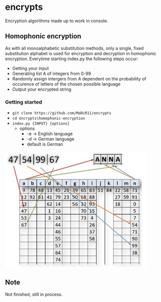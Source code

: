 # encrypts

Encryption algorithms made up to work in console.

## Homophonic encryption
As with all monoalphabetic substitution methods, only a single, fixed substitution alphabet is used for encryption and decryption in homophonic encryption.
Everytime starting index.py the following steps occur:
  - Getting your input
  - Generating list A of integers from 0-99
  - Randomly assign intergers from A dependent on the probability of occurence of letters of the chosen possible language
  - Output your encrypted string
### Getting started
  - `git clone https://github.com/MaRcR11/encrypts`
  - `cd encrypts\homophonic-encryption`
  - `index.py {INPUT} {options}`
    - options
      - -e -> English language
      - -d -> German language
      - default is German


![text](img1.PNG)

## Note

Not finished, still in process.
